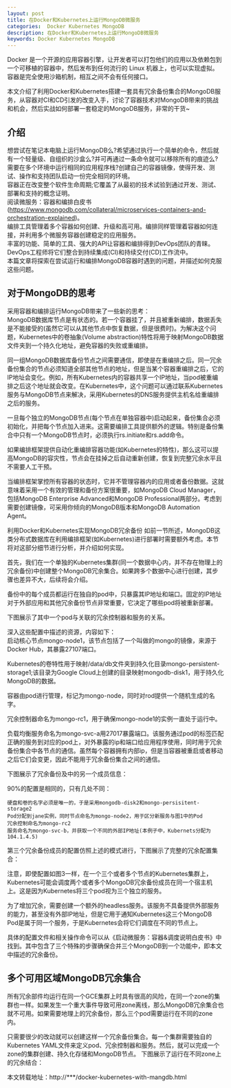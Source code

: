 ```yaml
---
layout: post
title: 在Docker和Kubernetes上运行MongoDB微服务
categories:  Docker Kubernetes MongoDB
description: 在Docker和Kubernetes上运行MongoDB微服务
keywords: Docker Kubernetes MongoDB
---
```



Docker 是一个开源的应用容器引擎，让开发者可以打包他们的应用以及依赖包到一个可移植的容器中，然后发布到任何流行的 Linux 机器上，也可以实现虚拟。容器是完全使用沙箱机制，相互之间不会有任何接口。

本文介绍了利用Docker和Kubernetes搭建一套具有冗余备份集合的MongoDB服务，从容器对CI和CD引发的改变入手，讨论了容器技术对MongoDB带来的挑战和机会，然后实战如何部署一套稳定的MongoDB服务，非常的干货~  

## 介绍
想尝试在笔记本电脑上运行MongoDB么?希望通过执行一个简单的命令，然后就有一个轻量级、自组织的沙盒么?并可再通过一条命令就可以移除所有的痕迹么?  
需要在多个环境中运行相同的应用程序栈?创建自己的容器镜像，使得开发、测试、操作和支持团队启动一份完全相同的环境。  
容器正在改变整个软件生命周期;它覆盖了从最初的技术试验到通过开发、测试、部署和支持的概念证明。  
阅读微服务：容器和编排白皮书(https://www.mongodb.com/collateral/microservices-containers-and-orchestration-explained)。  
编排工具管理着多个容器如何创建、升级和高可用。编排同样管理着容器如何连接，并利用多个微服务容器创建稳定的应用服务。    
丰富的功能、简单的工具、强大的API让容器和编排得到DevOps团队的青睐。DevOps工程师将它们整合到持续集成(CI)和持续交付(CD)工作流中。  
本篇文章将探索在尝试运行和编排MongoDB容器时遇到的问题，并描述如何克服这些问题。

## 对于MongoDB的思考
采用容器和编排运行MongoDB带来了一些新的思考：  
MongoDB数据库节点是有状态的。若一个容器挂了，并且被重新编排，数据丢失是不能接受的(虽然它可以从其他节点中恢复数据，但是很费时)。为解决这个问题，Kubernetes中的卷抽象(Volume abstraction)特性将用于映射MongoDB数据文件夹到一个持久化地址，避免容器的失败或重编排。  

同一组MongoDB数据库备份节点之间需要通信，即使是在重编排之后。同一冗余备份集合的节点必须知道全部其他节点的地址，但是当某个容器重编排之后，它的IP地址会变化。例如，所有Kubernetes内的容器共享一个IP地址，当pod被重编排之后这个地址就会改变。在Kubernetes中，这个问题可以通过联系Kubernetes服务与MongoDB节点来解决，采用Kubernetes的DNS服务提供主机名给重编排之后的服务。  

一旦每个独立的MongoDB节点(每个节点在单独容器中)启动起来，备份集合必须初始化，并把每个节点加入进来。这需要编排工具提供额外的逻辑。特别是备份集合中只有一个MongoDB节点时，必须执行rs.initiate和rs.add命令。  

如果编排框架提供自动化重编排容器功能(如Kubernetes的特性)，那么这可以提高MongoDB的容灾性，节点会在挂掉之后自动重新创建，恢复到完整冗余水平且不需要人工干预。  

当编排框架掌控所有容器的状态时，它并不管理容器内的应用或者备份数据。这就意味着采用一个有效的管理和备份方案很重要，如MongoDB Cloud Manager，包括MongoDB Enterprise Advanced和MongoDB Professional两部分。考虑到需要创建镜像，可采用你倾向的MongoDB版本和MongoDB Automation Agent。  

利用Docker和Kubernetes实现MongoDB冗余备份
如前一节所述，MongoDB这类分布式数据库在利用编排框架(如Kubernetes)进行部署时需要额外考虑。本节将对这部分细节进行分析，并介绍如何实现。  

首先，我们在一个单独的Kubernetes集群(同一个数据中心内，并不存在物理上的冗余备份)中创建整个MongoDB冗余集合。如果跨多个数据中心进行创建，其步骤也差异不大，后续将会介绍。  

备份中的每个成员都运行在独自的pod中，只暴露其IP地址和端口。固定的IP地址对于外部应用和其他冗余备份节点非常重要，它决定了哪些pod将被重新部署。  

下图展示了其中一个pod与关联的冗余控制器和服务的关系。  

深入这些配置中描述的资源，内容如下：  
启动核心节点mongo-node1，该节点包括了一个叫做的mongo的镜像，来源于Docker Hub，其暴露27107端口。

Kubernetes的卷特性用于映射/data/db文件夹到持久化目录mongo-persistent-storage1;该目录为Google Cloud上创建的目录映射mongodb-disk1，用于持久化MongoDB的数据。

容器由pod进行管理，标记为mongo-node，同时对rod提供一个随机生成的名字。

冗余控制器命名为mongo-rc1，用于确保mongo-node1的实例一直处于运行中。

负载均衡服务命名为mongo-svc-a用27017暴露端口。该服务通过pod的标签匹配正确的服务到对应的pod上，对外暴露的ip和端口给应用程序使用，同时用于冗余备份集合中各节点的通信。虽然每个容器拥有内部ip，但是当容器被重启或者移动之后它们会变更，因此不能用于冗余备份集合之间的通信。

下图展示了冗余备份及中的另一个成员信息：

90%的配置是相同的，只有几处不同：
```
硬盘和卷的名字必须是唯一的，于是采用mongodb-disk2和mongo-persisitent-storage2
Pod分配到jane实例，同时节点命名为mongo-node2，用于区分新服务与图1中的Pod
冗余控制命名为mongo-rc2
服务命名为mongo-svc-b，并获取一个不同的外部IP地址(本例子中，Kubernets分配为104.1.4.5)
```
第三个冗余备份成员的配置仿照上述的模式进行，下图展示了完整的冗余配置集合：

注意，即使配置如图3一样，在一个三个或者多个节点的Kubernetes集群上，Kubernetes可能会调度两个或者多个MongoDB冗余备份成员在同一个宿主机上。这是因为Kubernetes将三个pod视为三个独立的服务。

为了增加冗余，需要创建一个额外的headless服务。该服务不具备提供外部服务的能力，甚至没有外部IP地址，但是它用于通知Kubernetes这三个MongoDB Pod是属于同一个服务，于是Kubernetes会将它们调度在不同的节点上。

具体的配置文件和相关操作命令可以从《启动微服务：容器&调度说明白皮书》中找到。其中包含了三个特殊的步骤确保合并三个MongoDB到一个功能中，即本文中描述的冗余备份。

## 多个可用区域MongoDB冗余集合
所有冗余部件均运行在同一个GCE集群上时具有很高的风险，在同一个zone的集群也一样。如果发生一个重大事件导致可用zone离线，那么MongoDB冗余集合也就不可用。如果需要地理上的冗余备份，那么三个pod需要运行在不同的zone内。

只需要很少的改动就可以创建这样一个冗余备份集合。每一个集群需要独自的Kubernetes YAML文件来定义pod、冗余控制器和服务。然后，就可以完成一个zone的集群创建、持久化存储和MongoDB节点。
下图展示了运行在不同zone上的冗余结合：

本文转载地址：http://***/docker-kubernetes-with-mangdb.html
